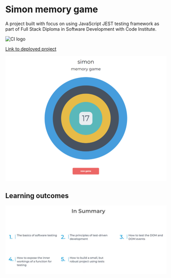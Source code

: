 # Simon memory game
A project built with focus on using JavaScript JEST testing framework as part of Full Stack Diploma in Software Development with Code Institute.

![CI logo](https://codeinstitute.s3.amazonaws.com/fullstack/ci_logo_small.png)

[Link to deployed project](https://aleksandracodes.github.io/Simon-memory-game/)

![Mockup image](assets/game-layout.PNG)

## Learning outcomes
![Image](assets/learning-outcomes.PNG)




